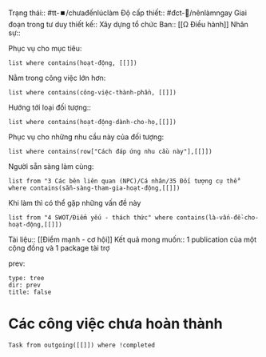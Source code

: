 Trạng thái:: #tt-⏹️/chưađếnlúclàm
Độ cấp thiết:: #đct-🔼/nênlàmngay
Giai đoạn trong tư duy thiết kế:: Xây dựng tổ chức
Ban:: [[Ω Điều hành]]
Nhân sự::

Phục vụ cho mục tiêu:
```dataview
list where contains(hoạt-động, [[]])
```
Nằm trong công việc lớn hơn:
```dataview
list where contains(công-việc-thành-phần, [[]])
```
Hướng tới loại đối tượng::
```dataview
list where contains(hoạt-động-dành-cho-họ,[[]])
```
Phục vụ cho những nhu cầu này của đối tượng:
```dataview
list where contains(row["Cách đáp ứng nhu cầu này"],[[]])
```
Người sẵn sàng làm cùng:
```dataview
list from "3 Các bên liên quan (NPC)/Cá nhân/35 Đối tượng cụ thể" where contains(sẵn-sàng-tham-gia-hoạt-động,[[]])
```
Khi làm thì có thể gặp những vấn đề này
```dataview
list from "4 SWOT/Điểm yếu - thách thức" where contains(là-vấn-đề-cho-hoạt-động,[[]])
```

Tài liệu:: [[Điểm mạnh - cơ hội]]
Kết quả mong muốn:: 1 publication của một cộng đồng và 1 package tài trợ

prev:
```breadcrumbs
type: tree
dir: prev
title: false
```


# Các công việc chưa hoàn thành
```dataview
Task from outgoing([[]]) where !completed
```


